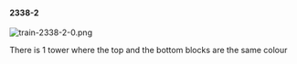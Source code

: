#### 2338-2
![train-2338-2-0.png](https://github.com/lil-lab/nlvr/raw/master/nlvr/train/images/40/train-2338-2-0.png "train-2338-2-0.png")

There is 1 tower where the top and the bottom blocks are the same colour